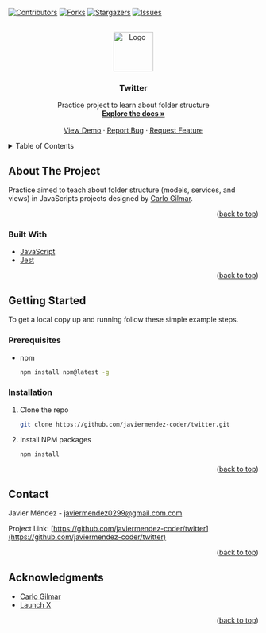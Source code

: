 <div id="top"></div>

[![Contributors][contributors-shield]][contributors-url]
[![Forks][forks-shield]][forks-url]
[![Stargazers][stars-shield]][stars-url]
[![Issues][issues-shield]][issues-url]



<!-- PROJECT LOGO -->
<br />
<div align="center">
  <a href="https://github.com/javiermendez-coder/twitter">
    <img src="https://raw.githubusercontent.com/othneildrew/Best-README-Template/master/images/logo.png" alt="Logo" width="80" height="80">
  </a>

<h3 align="center">Twitter</h3>

  <p align="center">
    Practice project to learn about folder structure
    <br />
    <a href="https://github.com/javiermendez-coder/twitter"><strong>Explore the docs »</strong></a>
    <br />
    <br />
    <a href="https://github.com/javiermendez-coder/twitter">View Demo</a>
    ·
    <a href="https://github.com/javiermendez-coder/twitter/issues">Report Bug</a>
    ·
    <a href="https://github.com/javiermendez-coder/twitter/issues">Request Feature</a>
  </p>
</div>



<!-- TABLE OF CONTENTS -->
<details>
  <summary>Table of Contents</summary>
  <ol>
    <li>
      <a href="#about-the-project">About The Project</a>
      <ul>
        <li><a href="#built-with">Built With</a></li>
      </ul>
    </li>
    <li>
      <a href="#getting-started">Getting Started</a>
      <ul>
        <li><a href="#prerequisites">Prerequisites</a></li>
        <li><a href="#installation">Installation</a></li>
      </ul>
    </li>
    <li><a href="#contact">Contact</a></li>
    <li><a href="#acknowledgments">Acknowledgments</a></li>
  </ol>
</details>



<!-- ABOUT THE PROJECT -->
## About The Project

Practice aimed to teach about folder structure (models, services, and views) in JavaScripts projects designed by [Carlo Gilmar][carlogilmar].

<p align="right">(<a href="#top">back to top</a>)</p>



### Built With

* [JavaScript](https://www.javascript.com/)
* [Jest](https://jestjs.io/)

<p align="right">(<a href="#top">back to top</a>)</p>



<!-- GETTING STARTED -->
## Getting Started

To get a local copy up and running follow these simple example steps.

### Prerequisites

* npm
  ```sh
  npm install npm@latest -g
  ```

### Installation

1. Clone the repo
   ```sh
   git clone https://github.com/javiermendez-coder/twitter.git
   ```
2. Install NPM packages
   ```sh
   npm install
   ```

<p align="right">(<a href="#top">back to top</a>)</p>



<!-- CONTACT -->
## Contact

Javier Méndez - javiermendez0299@gmail.com.com

Project Link: [https://github.com/javiermendez-coder/twitter](https://github.com/javiermendez-coder/twitter)

<p align="right">(<a href="#top">back to top</a>)</p>



<!-- ACKNOWLEDGMENTS -->
## Acknowledgments

* [Carlo Gilmar][carlogilmar]
* [Launch X][launchx]

<p align="right">(<a href="#top">back to top</a>)</p>



<!-- MARKDOWN LINKS & IMAGES -->
[contributors-shield]: https://img.shields.io/github/contributors/javiermendez-coder/twitter.svg?style=for-the-badge
[contributors-url]: https://github.com/javiermendez-coder/twitter/graphs/contributors
[forks-shield]: https://img.shields.io/github/forks/javiermendez-coder/twitter.svg?style=for-the-badge
[forks-url]: https://github.com/javiermendez-coder/twitter/network/members
[stars-shield]: https://img.shields.io/github/stars/javiermendez-coder/twitter.svg?style=for-the-badge
[stars-url]: https://github.com/javiermendez-coder/twitter/stargazers
[issues-shield]: https://img.shields.io/github/issues/javiermendez-coder/twitter.svg?style=for-the-badge
[issues-url]: https://github.com/javiermendez-coder/twitter/issues
[carlogilmar]: https://github.com/carlogilmar/
[launchx]: https://github.com/LaunchX-InnovaccionVirtual
